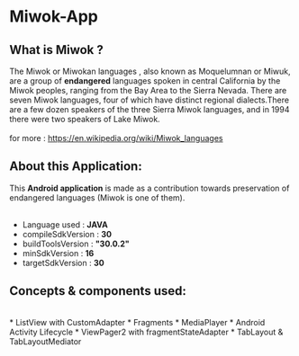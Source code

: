 # Miwok-App

## What is Miwok ?
The Miwok or Miwokan languages , also known as Moquelumnan or Miwuk, are a group of **endangered** languages spoken in central California by the Miwok peoples, ranging from the Bay Area to the Sierra Nevada. There are seven Miwok languages, four of which have distinct regional dialects.There are a few dozen speakers of the three Sierra Miwok languages, and in 1994 there were two speakers of Lake Miwok.
<br><br>
for more : https://en.wikipedia.org/wiki/Miwok_languages

## About this Application:
This **Android application** is made as a contribution towards preservation of endangered languages (Miwok is one of them).  
<br>
* Language used : **JAVA**
* compileSdkVersion : **30**
* buildToolsVersion : **"30.0.2"**
* minSdkVersion : **16**
* targetSdkVersion : **30**

## Concepts & components used:
<br>
* ListView with CustomAdapter
* Fragments
* MediaPlayer
* Android Activity Lifecycle
* ViewPager2 with fragmentStateAdapter
* TabLayout & TabLayoutMediator
